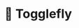 # 🚀 Togglefly

[//]: # (Togglefly is an Open Source Project that allows you to deploy a Feature Toggle System through AWS technologies such as DynamoDB and Lambda Functions. This project includes those features:)

[//]: # ()
[//]: # (- 👌 Almost any configuration)

[//]: # (- 🤖 Simple RESTfull API integration)

[//]: # (- 🚚 Isolated CLI)

[//]: # (- ❤️ GUI visualization included)

[//]: # (- 😍 Awesome DX inclined framework)

[//]: # ()
[//]: # (## Instalation and Configuration)

[//]: # ()
[//]: # (```shell)

[//]: # (npm install -g @togglefly/cli)

[//]: # (```)

[//]: # ()
[//]: # (After that you can check if everyting is working with `togglefly --version` or `tgf --version`.)

[//]: # ()
[//]: # (If it is working, then you can create an IAM user with full DynamoDB and Lambda Functions privileges in your AWS console and configure it locally in your computer.)

[//]: # ()
[//]: # (## Usage)

[//]: # ()
[//]: # (You can deploy your AWS Lambda Functions with this command:)

[//]: # ()
[//]: # (```shell)

[//]: # (tgf deploy --region sa-east-1)

[//]: # (```)

[//]: # ()
[//]: # (If you wants to test those features locally, you can lunch it through `tgf lunch`. If you don't provide the `local` as `true` Togglefly will use your AWS Cloud account. Otherwise, it will run an local instance of DynamoDB so you can test it. )

[//]: # ()
[//]: # (```shell)

[//]: # (tgf lunch --local true)

[//]: # (```)

[//]: # ()
[//]: # (## Supported API)

[//]: # ()
[//]: # (This project supports those following relationships:)

[//]: # ()
[//]: # (- Features and Systems relationship )

[//]: # (- Features and Allowed Roles relationship )

[//]: # (- Users and Roles relationship)

[//]: # ()
[//]: # (## Support and Community)

[//]: # ()
[//]: # (If this project is useful for you or for your company, please consider supporting our project through sponsorship. Pull Request are welcome. )
